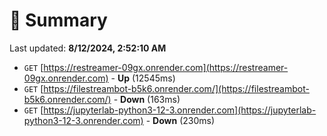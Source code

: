 # 📖 Summary
Last updated: **8/12/2024, 2:52:10 AM**

- `GET` [https://restreamer-09gx.onrender.com](https://restreamer-09gx.onrender.com) - **Up** (12545ms)
- `GET` [https://filestreambot-b5k6.onrender.com/](https://filestreambot-b5k6.onrender.com/) - **Down** (163ms)
- `GET` [https://jupyterlab-python3-12-3.onrender.com](https://jupyterlab-python3-12-3.onrender.com) - **Down** (230ms)
